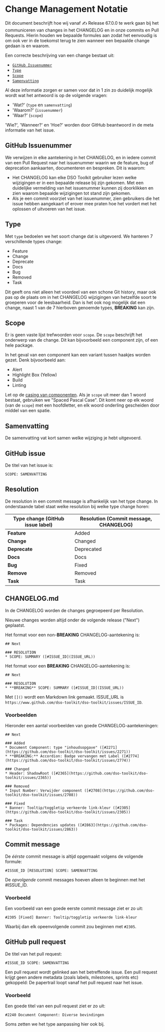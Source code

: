 # Change Management Notatie

Dit document beschrijft hoe wij vanaf ✍️ Release 67.0.0 te werk gaan bij het communiceren van changes in het CHANGELOG
en in onze commits en Pull Requests. Hierin houden we bepaalde formules aan zodat het eenvoudig is om ook ver in de
toekomst terug te zien wanneer een bepaalde change gedaan is en waarom.

Een correcte beschrijving van een change bestaat uit:

- [`GitHub Issuenummer`](#github-issuenummer)
- [`Type`](#type)
- [`Scope`](#scope)
- [`Samenvatting`](#samenvatting)

Al deze informatie zorgen er samen voor dat in 1 zin zo duidelijk mogelijk wordt wat het antwoord is op de volgende
vragen:

- 'Wat?' (`type` en `samenvatting`)
- 'Waarom?' (`issuenummer`)
- 'Waar?' (`scope`)

'Wie?', 'Wanneer?' en 'Hoe?' worden door GitHub beantwoord in de meta informatie van het issue.

## GitHub Issuenummer

We verwijzen in elke aantekening in het CHANGELOG, en in iedere commit van een Pull Request naar het issuenummer waarin
we de feature, bug of deprecation aankaarten, documenteren en bespreken. Dit is waarom:

- Het CHANGELOG kan elke DSO Toolkit gebruiker lezen welke wijzigingen er in een bepaalde release bij zijn gekomen. Met
  een duidelijke vermelding van het issuenummer kunnen zij doorklikken en zien waarom bepaalde wijzigingen tot stand
  zijn gekomen.
- Als je een commit voorziet van het issuenummer, zien gebruikers die het issue hebben aangekaart of erover mee praten
  hoe het vordert met het oplossen of uitvoeren van het issue.

## Type

Met `type` bedoelen we het soort change dat is uitgevoerd.
We hanteren 7 verschillende types change:

- Feature
- Change
- Deprecate
- Docs
- Bug
- Removed
- Task

Dit geeft ons niet alleen het voordeel van een schone Git history, maar ook pas op de plaats om in het CHANGELOG
wijzigingen van hetzelfde soort te groeperen voor de leesbaarheid.
Dan is het ook nog mogelijk dat een change, naast 1 van de 7 hierboven genoemde types, **BREAKING** kan zijn.

## Scope

Er is geen vaste lijst trefwoorden voor `scope`. De `scope` beschrijft het onderwerp van de change. Dit kan bijvoorbeeld
een component zijn, of een hele package.

In het geval van een component kan een variant tussen haakjes worden gezet. Denk bijvoorbeeld aan:

- Alert
- Highlight Box (Yellow)
- Build
- Linting

Let op de [casing van componenten](./schrijfwijze-componenten.md). Als je `scope` uit meer dan 1 woord bestaat,
gebruiken we "Spaced Pascal Case". Dit komt neer op elk woord (van de `scope`) met een hoofdletter, en elk woord
onderling gescheiden door middel van een spatie.

## Samenvatting

De samenvatting vat kort samen welke wijziging je hebt uitgevoerd.

## GitHub issue

De titel van het issue is:

```
SCOPE: SAMENVATTING
```

## Resolution

De resolution in een commit message is afhankelijk van het type change. In onderstaande tabel staat welke resolution bij welke type change horen:

| Type change (GitHub issue label) | Resolution (Commit message, CHANGELOG) |
| -------------------------------- | -------------------------------------- |
| **Feature**                      | Added                                  |
| **Change**                       | Changed                                |
| **Deprecate**                    | Deprecated                             |
| **Docs**                         | Docs                                   |
| **Bug**                          | Fixed                                  |
| **Remove**                       | Removed                                |
| **Task**                         | Task                                   |

## CHANGELOG.md

In de CHANGELOG worden de changes gegroepeerd per Resolution.

Nieuwe changes worden altijd onder de volgende release ("Next") geplaatst.

Het format voor een non-**BREAKING** CHANGELOG-aantekening is:

```
## Next

### RESOLUTION
* SCOPE: SUMMARY ([#ISSUE_ID](ISSUE_URL))
```

Het format voor een **BREAKING** CHANGELOG-aantekening is:

```
## Next

### RESOLUTION
* **BREAKING** SCOPE: SUMMARY ([#ISSUE_ID](ISSUE_URL))
```

Met `[]()` wordt een Markdown link gemaakt. ISSUE_URL is
`https://www.github.com/dso-toolkit/dso-toolkit/issues/ISSUE_ID`.

### Voorbeelden

Hieronder een aantal voorbeelden van goede CHANGELOG-aantekeningen:

```
## Next

### Added
* Document Component: type "inhoudsopgave" ([#2271](https://github.com/dso-toolkit/dso-toolkit/issues/2271))
* **BREAKING:** Accordion: Badge vervangen met Label ([#2774](https://github.com/dso-toolkit/dso-toolkit/issues/2774))

### Changed
* Header: ShadowRoot ([#2365](https://github.com/dso-toolkit/dso-toolkit/issues/2365))

### Removed
* Input Number: Verwijder component ([#2708](https://github.com/dso-toolkit/dso-toolkit/issues/2708))

### Fixed
* Banner: Tooltip/toggletip verkeerde link-kleur ([#2305](https://github.com/dso-toolkit/dso-toolkit/issues/2305))

### Task
* Packages: Dependencies updates ([#2863](https://github.com/dso-toolkit/dso-toolkit/issues/2863))
```

## Commit message

De _éérste_ commit message is altijd opgemaakt volgens de volgende formule:

```
#ISSUE_ID [RESOLUTION] SCOPE: SAMENVATTING
```

De _opvolgende_ commit messages hoeven alleen te beginnen met het #ISSUE_ID.

### Voorbeeld

Een voorbeeld van een goede eerste commit message ziet er zo uit:

```
#2305 [Fixed] Banner: Tooltip/toggletip verkeerde link-kleur
```

Waarbij dan elk opeenvolgende commit zou beginnen met `#2305`.

## GitHub pull request

De titel van het pull request:

```
#ISSUE_ID SCOPE: SAMENVATTING
```

Een pull request wordt gelinked aan het betreffende issue. Een pull request krijgt geen andere metadata (zoals labels, milestones, sprints etc) gekoppeld: De papertrail loopt vanaf het pull request naar het issue.

### Voorbeeld

Een goede titel van een pull request ziet er zo uit:

```
#2240 Document Component: Diverse bevindingen
```

Soms zetten we het type aanpassing hier ook bij.
